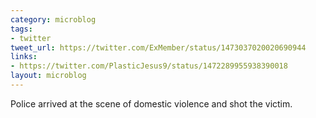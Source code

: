 ```yaml
---
category: microblog
tags:
- twitter
tweet_url: https://twitter.com/ExMember/status/1473037020020690944
links:
- https://twitter.com/PlasticJesus9/status/1472289955938390018
layout: microblog
---
```

Police arrived at the scene of domestic violence and shot the victim.
